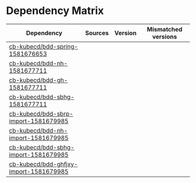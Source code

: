 # Dependency Matrix

Dependency | Sources | Version | Mismatched versions
---------- | ------- | ------- | -------------------
[cb-kubecd/bdd-spring-1581676653](https://github.com/cb-kubecd/bdd-spring-1581676653.git) |  | []() | 
[cb-kubecd/bdd-nh-1581677711](https://github.com/cb-kubecd/bdd-nh-1581677711.git) |  | []() | 
[cb-kubecd/bdd-gh-1581677711](https://github.com/cb-kubecd/bdd-gh-1581677711.git) |  | []() | 
[cb-kubecd/bdd-sbhg-1581677711](https://github.com/cb-kubecd/bdd-sbhg-1581677711.git) |  | []() | 
[cb-kubecd/bdd-sbrp-import-1581679985](https://github.com/cb-kubecd/bdd-sbrp-import-1581679985.git) |  | []() | 
[cb-kubecd/bdd-nh-import-1581679985](https://github.com/cb-kubecd/bdd-nh-import-1581679985.git) |  | []() | 
[cb-kubecd/bdd-sbhg-import-1581679985](https://github.com/cb-kubecd/bdd-sbhg-import-1581679985.git) |  | []() | 
[cb-kubecd/bdd-ghfjxy-import-1581679985](https://github.com/cb-kubecd/bdd-ghfjxy-import-1581679985.git) |  | []() | 
